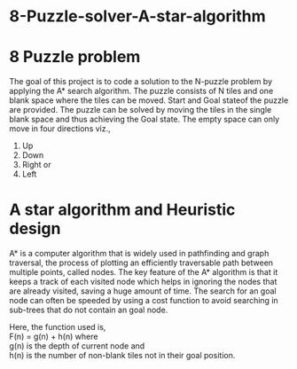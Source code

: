 # 8-Puzzle-solver-A-star-algorithm
# 8 Puzzle problem
The goal of this project is to code a solution to the N-puzzle problem by applying the A* search algorithm.
The puzzle consists of N tiles and one blank space where the tiles can be moved. Start and Goal  stateof the puzzle are provided. The puzzle can be solved by moving the tiles  in the single blank space and thus achieving the Goal state.
The empty space can only move in four directions viz.,
1. Up
2. Down
3. Right or
4. Left
# A star algorithm and Heuristic design
A* is a computer algorithm that is widely used in pathfinding and graph traversal, the process of plotting an efficiently traversable path between multiple points, called nodes.
The key feature of the A* algorithm is that it keeps a track of each visited node which helps in ignoring the nodes that are already visited, saving a huge amount of time. The search for an goal node can often be speeded by using a cost function to avoid searching in sub-trees that do not contain an goal node.<br />

Here, the function used is,<br />
F(n) = g(n) + h(n) where<br />
g(n) is the depth of current node and<br />
h(n) is the number of non-blank tiles not in their goal position.
